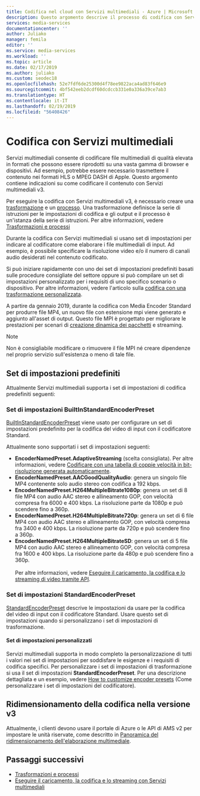 ```yaml
---
title: Codifica nel cloud con Servizi multimediali - Azure | Microsoft Docs
description: Questo argomento descrive il processo di codifica con Servizi multimediali di Microsoft Azure
services: media-services
documentationcenter: ''
author: Juliako
manager: femila
editor: ''
ms.service: media-services
ms.workload: ''
ms.topic: article
ms.date: 02/17/2019
ms.author: juliako
ms.custom: seodec18
ms.openlocfilehash: 52e7fdf6de25300d4f78ee9822aca4ad83f646e9
ms.sourcegitcommit: 4bf542eeb2dcdf60dcdccb331e0a336a39ce7ab3
ms.translationtype: HT
ms.contentlocale: it-IT
ms.lasthandoff: 02/19/2019
ms.locfileid: "56408426"
---
```

# <a name="encoding-with-media-services"></a>Codifica con Servizi multimediali

Servizi multimediali consente di codificare file multimediali di qualità elevata in formati che possono essere riprodotti su una vasta gamma di browser e dispositivi. Ad esempio, potrebbe essere necessario trasmettere il contenuto nei formati HLS o MPEG DASH di Apple. Questo argomento contiene indicazioni su come codificare il contenuto con Servizi multimediali v3.

Per eseguire la codifica con Servizi multimediali v3, è necessario creare una [trasformazione](https://docs.microsoft.com/rest/api/media/transforms) e un [processo](https://docs.microsoft.com/rest/api/media/jobs). Una trasformazione definisce la serie di istruzioni per le impostazioni di codifica e gli output e il processo è un'istanza della serie di istruzioni. Per altre informazioni, vedere [Trasformazioni e processi](transforms-jobs-concept.md)

Durante la codifica con Servizi multimediali si usano set di impostazioni per indicare al codificatore come elaborare i file multimediali di input. Ad esempio, è possibile specificare la risoluzione video e/o il numero di canali audio desiderati nel contenuto codificato. 

Si può iniziare rapidamente con uno dei set di impostazioni predefiniti basati sulle procedure consigliate del settore oppure si può compilare un set di impostazioni personalizzato per i requisiti di uno specifico scenario o dispositivo. Per altre informazioni, vedere l'articolo sulla [codifica con una trasformazione personalizzata](customize-encoder-presets-how-to.md). 

A partire da gennaio 2019, durante la codifica con Media Encoder Standard per produrre file MP4, un nuovo file con estensione mpi viene generato e aggiunto all'asset di output. Questo file MPI è progettato per migliorare le prestazioni per scenari di [creazione dinamica dei pacchetti](dynamic-packaging-overview.md) e streaming.

> [!NOTE]
> Non è consigliabile modificare o rimuovere il file MPI né creare dipendenze nel proprio servizio sull'esistenza o meno di tale file.

## <a name="built-in-presets"></a>Set di impostazioni predefiniti

Attualmente Servizi multimediali supporta i set di impostazioni di codifica predefiniti seguenti:  

### <a name="builtinstandardencoderpreset-preset"></a>Set di impostazioni BuiltInStandardEncoderPreset

[BuiltInStandardEncoderPreset](https://docs.microsoft.com/rest/api/media/transforms/createorupdate#builtinstandardencoderpreset) viene usato per configurare un set di impostazioni predefinito per la codifica del video di input con il codificatore Standard. 

Attualmente sono supportati i set di impostazioni seguenti:

- **EncoderNamedPreset.AdaptiveStreaming** (scelta consigliata). Per altre informazioni, vedere [Codificare con una tabella di coppie velocità in bit-risoluzione generata automaticamente](autogen-bitrate-ladder.md).
- **EncoderNamedPreset.AACGoodQualityAudio**: genera un singolo file MP4 contenente solo audio stereo con codifica a 192 kbps.
- **EncoderNamedPreset.H264MultipleBitrate1080p**: genera un set di 8 file MP4 con audio AAC stereo e allineamento GOP, con velocità compresa fra 6000 e 400 kbps. La risoluzione parte da 1080p e può scendere fino a 360p.
- **EncoderNamedPreset.H264MultipleBitrate720p**: genera un set di 6 file MP4 con audio AAC stereo e allineamento GOP, con velocità compresa fra 3400 e 400 kbps. La risoluzione parte da 720p e può scendere fino a 360p.
- **EncoderNamedPreset.H264MultipleBitrateSD**: genera un set di 5 file MP4 con audio AAC stereo e allineamento GOP, con velocità compresa fra 1600 e 400 kbps. La risoluzione parte da 480p e può scendere fino a 360p.<br/><br/>Per altre informazioni, vedere [Eseguire il caricamento, la codifica e lo streaming di video tramite API](stream-files-tutorial-with-api.md).

### <a name="standardencoderpreset-preset"></a>Set di impostazioni StandardEncoderPreset

[StandardEncoderPreset](https://docs.microsoft.com/rest/api/media/transforms/createorupdate#standardencoderpreset) descrive le impostazioni da usare per la codifica del video di input con il codificatore Standard. Usare questo set di impostazioni quando si personalizzano i set di impostazioni di trasformazione. 

#### <a name="custom-presets"></a>Set di impostazioni personalizzati

Servizi multimediali supporta in modo completo la personalizzazione di tutti i valori nei set di impostazioni per soddisfare le esigenze e i requisiti di codifica specifici. Per personalizzare i set di impostazioni di trasformazione si usa il set di impostazioni **StandardEncoderPreset**. Per una descrizione dettagliata e un esempio, vedere [How to customize encoder presets](customize-encoder-presets-how-to.md) (Come personalizzare i set di impostazioni del codificatore).

## <a name="scaling-encoding-in-v3"></a>Ridimensionamento della codifica nella versione v3

Attualmente, i clienti devono usare il portale di Azure o le API di AMS v2 per impostare le unità riservate, come descritto in [Panoramica del ridimensionamento dell'elaborazione multimediale](../previous/media-services-scale-media-processing-overview.md). 

## <a name="next-steps"></a>Passaggi successivi

* [Trasformazioni e processi](transforms-jobs-concept.md)
* [Eseguire il caricamento, la codifica e lo streaming con Servizi multimediali](stream-files-tutorial-with-api.md)
